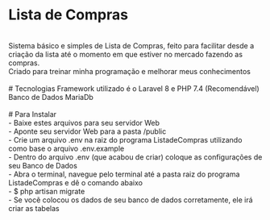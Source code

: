 # Lista de Compras <br>
<br>
Sistema básico e simples de Lista de Compras, feito para facilitar desde a criação da lista até o momento em que estiver no mercado fazendo as compras. <br>
Criado para treinar minha programação e melhorar meus conhecimentos<br>
<br>
# Tecnologias
Framework utilizado é o Laravel 8 e PHP 7.4 (Recomendável) <br>
Banco de Dados MariaDb <br>
<br>
#  Para Instalar<br>
- Baixe estes arquivos para seu servidor Web<br>
- Aponte seu servidor Web para a pasta /public<br>
- Crie um arquivo .env na raiz do programa ListadeCompras utilizando como base o arquivo .env.example<br>
- Dentro do arquivo .env (que acabou de criar) coloque as configurações de seu Banco de Dados<br>
- Abra o terminal, navegue pelo terminal até a pasta raiz do programa ListadeCompras e dê o comando abaixo<br>
- $ php artisan migrate<br>
- Se vocẽ colocou os dados de seu banco de dados corretamente, ele irá criar as tabelas<br>

